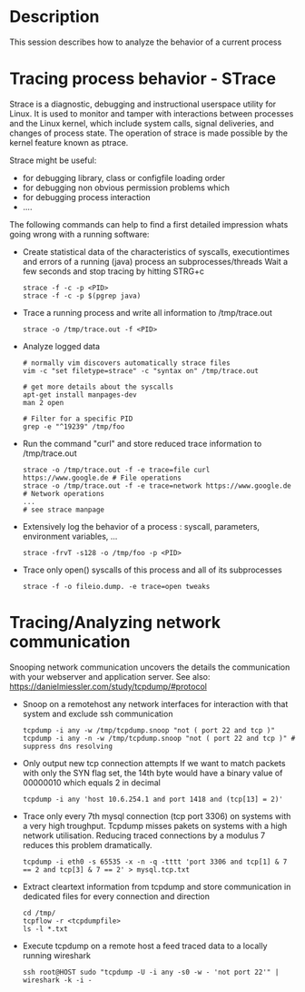 # Description

This session describes how to analyze the behavior of a current process

# Tracing process behavior - STrace

Strace is a diagnostic, debugging and instructional userspace utility for Linux. It is used to monitor and tamper with interactions between processes and the Linux kernel, which include system calls, signal deliveries, and changes of process state. The operation of strace is made possible by the kernel feature known as ptrace.

Strace might be useful:
- for debugging library, class or configfile loading order
- for debugging non obvious permission problems which
- for debugging process interaction
- ....

The following commands can help to find a first detailed impression whats going wrong with a running software:

 * Create statistical data of the characteristics of syscalls, executiontimes and errors of a running (java) process an subprocesses/threads
   Wait a few seconds and stop tracing by hitting STRG+c
   ```
   strace -f -c -p <PID> 
   strace -f -c -p $(pgrep java)
   ```
 
 * Trace a running process and write all information to /tmp/trace.out
   ```
   strace -o /tmp/trace.out -f <PID>
   ```

 * Analyze logged data
   ``` 
   # normally vim discovers automatically strace files
   vim -c "set filetype=strace" -c "syntax on" /tmp/trace.out
   
   # get more details about the syscalls
   apt-get install manpages-dev
   man 2 open

   # Filter for a specific PID
   grep -e "^19239" /tmp/foo
   ```

 * Run the command "curl" and store reduced trace information to /tmp/trace.out
   ```
   strace -o /tmp/trace.out -f -e trace=file curl https://www.google.de # File operations 
   strace -o /tmp/trace.out -f -e trace=network https://www.google.de   # Network operations 
   ...
   # see strace manpage
   ```

 * Extensively log the behavior of a process : syscall, parameters, environment variables, ...
   ```
   strace -frvT -s128 -o /tmp/foo -p <PID>
   ```
  
 * Trace only open() syscalls of this process and all of its subprocesses
   ```
   strace -f -o fileio.dump. -e trace=open tweaks
   ```


# Tracing/Analyzing network communication

Snooping network communication uncovers the details the communication with your webserver and application server.
See also: https://danielmiessler.com/study/tcpdump/#protocol

 * Snoop on a remotehost any network interfaces for interaction with that system and exclude ssh communication
   ```
   tcpdump -i any -w /tmp/tcpdump.snoop "not ( port 22 and tcp )"
   tcpdump -i any -n -w /tmp/tcpdump.snoop "not ( port 22 and tcp )" # suppress dns resolving
   ```

 * Only output new tcp connection attempts
   If we want to match packets with only the SYN flag set, the 14th byte would have a binary value of 00000010 which equals 2 in decimal
   ```
   tcpdump -i any 'host 10.6.254.1 and port 1418 and (tcp[13] = 2)'
   ```

 * Trace only every 7th mysql connection (tcp port 3306) on systems with a very high troughput.
   Tcpdump misses pakets on systems with a high network utilisation. Reducing traced connections by a modulus 7 reduces this problem dramatically.
   ```
   tcpdump -i eth0 -s 65535 -x -n -q -tttt 'port 3306 and tcp[1] & 7 == 2 and tcp[3] & 7 == 2' > mysql.tcp.txt
   ```

 * Extract cleartext information from tcpdump and store communication in dedicated files for every connection and direction
   ```
   cd /tmp/
   tcpflow -r <tcpdumpfile>
   ls -l *.txt
   ```

 * Execute tcpdump on a remote host a feed traced data to a locally running wireshark
   ```
   ssh root@HOST sudo "tcpdump -U -i any -s0 -w - 'not port 22'" | wireshark -k -i -
   ```
